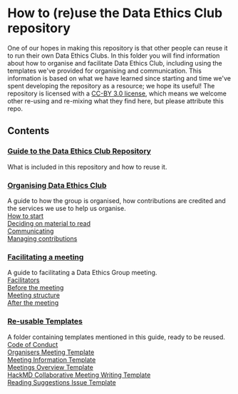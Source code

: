 # How to (re)use the Data Ethics Club repository

One of our hopes in making this repository is that other people can reuse it to run their own Data Ethics Clubs. In this folder you will find information about how to organise and facilitate Data Ethics Club, including using the templates we've provided for organising and communication. This information is based on what we have learned since starting and time we've spent developing the repository as a resource; we hope its useful! The repository is licensed with a [CC-BY 3.0 license](https://creativecommons.org/licenses/by/3.0/legalcode), which means we welcome other re-using and re-mixing what they find here, but please attribute this repo. 

## Contents

### [Guide to the Data Ethics Club Repository](./repo-guide.md)
What is included in this repository and how to reuse it.  

### [Organising Data Ethics Club](./organising.md)
A guide to how the group is organised, how contributions are credited and the services we use to help us organise.  
    [How to start]()  
    [Deciding on material to read]()  
    [Communicating]()  
    [Managing contributions]()  

### [Facilitating a meeting](./facilitating.md)
A guide to facilitating a Data Ethics Group meeting.   
    [Facilitators](./facilitating.md#a-note-on-facilitators)  
    [Before the meeting](./facilitating#before-the-meeting)  
    [Meeting structure](./facilitating.md#meeting-structure)  
    [After the meeting](./facilitating.md#after-the-meeting)  

### [Re-usable Templates](./resources/)
A folder containing templates mentioned in this guide, ready to be reused.  
    [Code of Conduct](./templates/code_of_conduct_template.MD)   
    [Organisers Meeting Template](templates/organisers_meeting_template.md)  
    [Meeting Information Template](./templates/meeting_info_template.md)  
    [Meetings Overview Template](./templates/meetings_overview_template.md)  
    [HackMD Collaborative Meeting Writing Template](./templates/HackMD_meeting_template.md)  
    [Reading Suggestions Issue Template](./templates/reading-suggestion-issue-template.md)  
